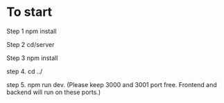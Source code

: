 # To start 

Step 1      npm install 

Step 2      cd/server

Step 3      npm install

step 4.     cd ../

step 5.     npm run dev.  (Please keep 3000 and 3001 port free. Frontend and backend will run on these ports.)



